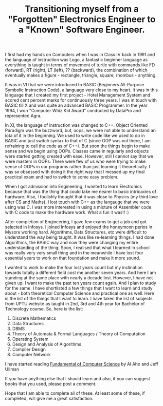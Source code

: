 ﻿---
layout: post
title: Transitioning myself from a "Forgotten" Electronics Engineer to a "Known" Software Engineer.
category: InsaneThoughts
tags: [Electronics Engineering, Computer Science and Engineering]
summary: I am an Electronics Engineer by education and a Software Engineer (???) by profession. There is always a feeling that I lack the knowledge to be a suitable person for my profession as I do not have the skills that a CS graduation might have. So, here is my study plan to finish this lacuna. A plant to help me switch from forgotten Electronics Engineer cum not-so-good-Software Engineer to a better person in the world of Computer Science and Engineering. 
---
I first had my hands on Computers when I was in Class IV back in 1991 and the language of instruction was Logo, a fantastic beginner language as everything is taught in terms of movement of turtle with commands like FD (forward), RT (right), LT (left), ?? (backward), the combination of which eventually makes a figure - rectangle, triangle, square, rhombus - anything.

It was in VI that we were introduced to BASIC (Beginners All-Purpose Symbolic Instruction Code), a language very close to my heart. It was in this language that I created my first project - Hotel Management System and scored cent percent marks for continuously three years. I was in touch with BASIC till X and was quite an advanced BASIC Programmer. In the year 1994, I won "Computer Whiz Kid Award" conducted by DataPro and represented Agra. 

In XI, the language of instruction was changed to C++. Object Oriented Paradigm was the buzzword, but, oops, we were not able to understand an iota of it in the beginning. We used to write code like we used to do in BASIC and just switch syntax to that of C (since OOP was not there, I am refraining to call the code as of C++). But soon the things begin to make sense and we begin using OOPs. Classes came in regularly and objects were started getting created with ease. However, still I cannot say that we were masters in OOPs. There were few of us who were trying to make sense of OOPs in our programs rather than just learning it theoretically. I was so obsessed with doing it the right way that I messed up my final practical exam and had to switch to some easy problem. 

When I got admission into Engineering, I wanted to learn Electronics because that was the thing that could take me nearer to basic intricacies of hardware. Also, I foolishly thought that it was close to Physics (my third love after CS and Maths). I lost touch with C++ as the langauge that we were using was C. I was more interested in using a mixture of Assembler code with C code to make the hardware work. What a fun it was!! :)

After completion of Engineering, I gave few exams to get a job and got selected in Infosys. I joined Infosys and enjoyed the honeymoon perios in Mysore working hard. Algorithms, Data Structures, etc were difficult to understand the way being taught. It was like re-learning things. I had done Algorithms, the BASIC way and now they were changing my entire understanding of the thing. Soon, I realised that what I learned in school was really very very small thing and in the meanwhile I have lost four essential years to work on that foundation and make it more sound. 

I wanted to work to make the four lost years count but my inclination towards totally a different field cost me another seven years. And here I am standing at the same place with nearly a decade lost. However, I have not given up. I want to make the past ten years count again. And I plan to study for the same. I have shortlisted a few things that I want to learn and study about - both theoretical Computer Science and practical one as well. Here is the list of the things that I want to learn. I have taken the list of subjects from UPTU website as taught in 2nd, 3rd and 4th year for Bachelor of  Technology course. So, here is the list: 

1. Discrete Mathematics
2. Data Structures
3. DBMS
4. Theory of Automata & Formal Languages / Theory of Computation 
5. Operating System
6. Design and Analysis of Algorithms
7. Compiler Design
8. Computer Network

I have started reading [Fundamental of Computer Science](http://i.stanford.edu/~ullman/focs.html) by Al Aho and Jeff Ullman

If you have anything else that I should learn and also, if you can suggest books that you used, please post a comment.

Hope that I am able to complete all of these. At least some of these, if completed, will give me a great satisfaction.

